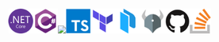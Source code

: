 <!--### Hi there 👋-->

<img src="https://raw.githubusercontent.com/devicons/devicon/master/icons/dotnetcore/dotnetcore-original.svg" height="50px"><img src="https://raw.githubusercontent.com/devicons/devicon/master/icons/csharp/csharp-original.svg" height="50px"><img src="https://raw.githubusercontent.com/PowerShell/PowerShell/master/assets/ps_black_64.svg" height="50px"><img src="https://raw.githubusercontent.com/devicons/devicon/master/icons/typescript/typescript-original.svg" height="50px"><img src="https://raw.githubusercontent.com/devicons/devicon/master/icons/terraform/terraform-original.svg" height="50px"><img src="https://raw.githubusercontent.com/devicons/devicon/master/icons/packer/packer-original.svg" height="50px"><img src="https://raw.githubusercontent.com/open-policy-agent/opa/main/logo/logo.svg" height="50px"><img src="https://raw.githubusercontent.com/devicons/devicon/master/icons/github/github-original.svg" height="50px"><img src="./images/stackoverflow-original.svg" height="50px">

<!--
**SignalRichard/SignalRichard** is a ✨ _special_ ✨ repository because its `README.md` (this file) appears on your GitHub profile.

Here are some ideas to get you started:

- 🔭 I’m currently working on ...
- 🌱 I’m currently learning ...
- 👯 I’m looking to collaborate on ...
- 🤔 I’m looking for help with ...
- 💬 Ask me about ...
- 📫 How to reach me: ...
- 😄 Pronouns: ...
- ⚡ Fun fact: ...
-->
